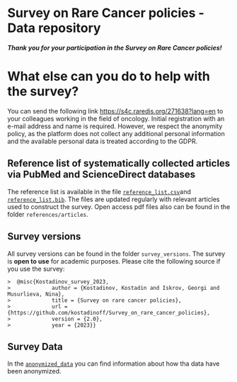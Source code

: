 # Survey on Rare Cancer policies - Data repository

***Thank you for your participation in the Survey on Rare Cancer policies!***

# What else can you do to help with the survey?

You can send the following link <https://s4c.raredis.org/271638?lang=en> to your colleagues working in the field of oncology. Initial registration with an e-mail address and name is required. However, we respect the anonymity policy, as the platform does not collect any additional personal information and the available personal data is treated according to the GDPR.

## Reference list of systematically collected articles via PubMed and ScienceDirect databases

The reference list is available in the file [`reference_list.csv`](references/reference_list.csv)and [`reference_list.bib`](references/reference_list.bib). The files are updated regularly with relevant articles used to construct the survey. Open access pdf files also can be found in the folder `references/articles`.

## Survey versions

All survey versions can be found in the folder `survey_versions`. The survey is **open to use** for academic purposes. Please cite the following source if you use the survey:

    >  @misc{Kostadinov_survey_2023,
    >             author = {Kostadinov, Kostadin and Iskrov, Georgi and Musurlieva, Nina},
    >             title = {Survey on rare cancer policies},
    >             url = {https://github.com/kostadinoff/Survey_on_rare_cancer_policies},
    >             version = {2.0}, 
    >             year = {2023}}

## Survey Data

In the [`anonymized_data`](survey_versions/README.md) you can find information about how tha data have been anonymized.
